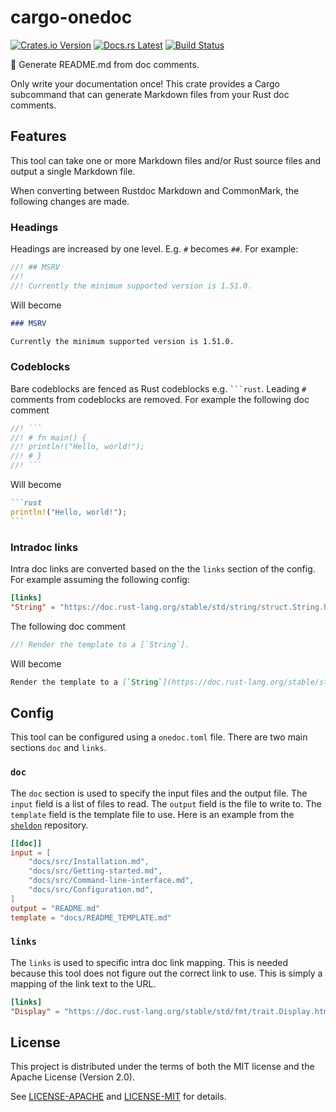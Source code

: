 <!-- Generated by cargo-onedoc. DO NOT EDIT. -->

# cargo-onedoc

[![Crates.io Version](https://badgers.space/crates/version/cargo-onedoc)](https://crates.io/crates/cargo-onedoc)
[![Docs.rs Latest](https://badgers.space/badge/docs.rs/latest/blue)](https://docs.rs/cargo-onedoc)
[![Build Status](https://badgers.space/github/checks/rossmacarthur/cargo-onedoc?label=build)](https://github.com/rossmacarthur/cargo-onedoc/actions/workflows/build.yaml)

📝 Generate README.md from doc comments.

Only write your documentation once! This crate provides a Cargo subcommand that
can generate Markdown files from your Rust doc comments.

## Features

This tool can take one or more Markdown files and/or Rust source files and
output a single Markdown file.

When converting between Rustdoc Markdown and CommonMark, the following changes
are made.

### Headings

Headings are increased by one level. E.g. `#` becomes `##`. For example:

```rust
//! ## MSRV
//!
//! Currently the minimum supported version is 1.51.0.
```

Will become

```markdown
### MSRV

Currently the minimum supported version is 1.51.0.
```

### Codeblocks

Bare codeblocks are fenced as Rust codeblocks e.g. `` ```rust ``. Leading `#`
comments from codeblocks are removed.  For example the following doc comment

````rust
//! ```
//! # fn main() {
//! println!("Hello, world!");
//! # }
//! ```
````

Will become

````markdown
```rust
println!("Hello, world!");
```
````

### Intradoc links

Intra doc links are converted based on the the `links` section of the config.
For example assuming the following config:

```toml
[links]
"String" = "https://doc.rust-lang.org/stable/std/string/struct.String.html"
```

The following doc comment

```rust
//! Render the template to a [`String`].
```

Will become

```markdown
Render the template to a [`String`](https://doc.rust-lang.org/stable/std/string/struct.String.html).
```

## Config

This tool can be configured using a `onedoc.toml` file. There are two main
sections `doc` and `links`.

### `doc`

The `doc` section is used to specify the input files and the output file. The
`input` field is a list of files to read. The `output` field is the file to
write to. The `template` field is the template file to use. Here is an example
from the [`sheldon`](https://github.com/rossmacarthur/sheldon) repository.

```toml
[[doc]]
input = [
    "docs/src/Installation.md",
    "docs/src/Getting-started.md",
    "docs/src/Command-line-interface.md",
    "docs/src/Configuration.md",
]
output = "README.md"
template = "docs/README_TEMPLATE.md"
```

### `links`

The `links` is used to specific intra doc link mapping. This is needed because
this tool does not figure out the correct link to use. This is simply a mapping
of the link text to the URL.

```toml
[links]
"Display" = "https://doc.rust-lang.org/stable/std/fmt/trait.Display.html"
```

## License

This project is distributed under the terms of both the MIT license and the
Apache License (Version 2.0).

See [LICENSE-APACHE](LICENSE-APACHE) and [LICENSE-MIT](LICENSE-MIT) for details.

